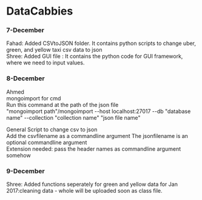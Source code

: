 # DataCabbies

### 7-December <br />

Fahad: Added CSVtoJSON folder. It contains python scripts to change uber, green, and yellow taxi csv data to json <br />
Shree: Added GUI file : It contains the python code for GUI framework, where we need to input values. <br />

### 8-December <br />

Ahmed <br />
mongoimport for cmd <br />
Run this command at the path of the json file <br />
"mongoimport path"/mongoimport --host localhost:27017 --db "database name" --collection "collection name" "json file name" <br />

General Script to change csv to json <br />
Add the csvfilename as a commandline argument 
The jsonfilename is an optional commandline argument <br />
Extension needed: pass the header names as commandline argument somehow <br />

### 9-December <br />
Shree: Added functions seperately for green and yellow data for Jan 2017:cleaning data - whole will be uploaded soon as class file. <br />
